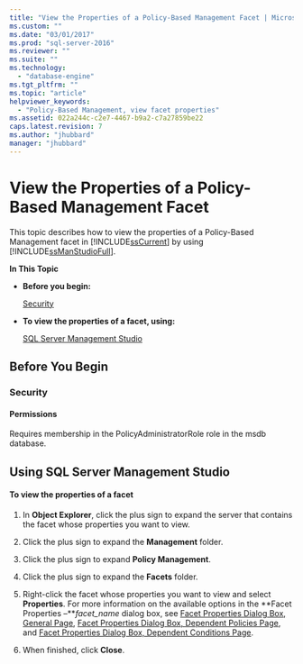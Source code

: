```yaml
---
title: "View the Properties of a Policy-Based Management Facet | Microsoft Docs"
ms.custom: ""
ms.date: "03/01/2017"
ms.prod: "sql-server-2016"
ms.reviewer: ""
ms.suite: ""
ms.technology: 
  - "database-engine"
ms.tgt_pltfrm: ""
ms.topic: "article"
helpviewer_keywords: 
  - "Policy-Based Management, view facet properties"
ms.assetid: 022a244c-c2e7-4467-b9a2-c7a27859be22
caps.latest.revision: 7
ms.author: "jhubbard"
manager: "jhubbard"
---
```

# View the Properties of a Policy-Based Management Facet
  This topic describes how to view the properties of a Policy-Based Management facet in [!INCLUDE[ssCurrent](../../advanced-analytics/r-services/includes/sscurrent-md.md)] by using [!INCLUDE[ssManStudioFull](../../advanced-analytics/r-services/includes/ssmanstudiofull-md.md)].  
  
 **In This Topic**  
  
-   **Before you begin:**  
  
     [Security](#Security)  
  
-   **To view the properties of a facet, using:**  
  
     [SQL Server Management Studio](#SSMSProcedure)  
  
##  <a name="BeforeYouBegin"></a> Before You Begin  
  
###  <a name="Security"></a> Security  
  
####  <a name="Permissions"></a> Permissions  
 Requires membership in the PolicyAdministratorRole role in the msdb database.  
  
##  <a name="SSMSProcedure"></a> Using SQL Server Management Studio  
  
#### To view the properties of a facet  
  
1.  In **Object Explorer**, click the plus sign to expand the server that contains the facet whose properties you want to view.  
  
2.  Click the plus sign to expand the **Management** folder.  
  
3.  Click the plus sign to expand **Policy Management**.  
  
4.  Click the plus sign to expand the **Facets** folder.  
  
5.  Right-click the facet whose properties you want to view and select **Properties**. For more information on the available options in the **Facet Properties –***facet_name* dialog box, see [Facet Properties Dialog Box, General Page](../../relational-databases/policy-based-management/facet-properties-dialog-box-general-page.md), [Facet Properties Dialog Box, Dependent Policies Page](../../relational-databases/policy-based-management/facet-properties-dialog-box-dependent-policies-page.md), and [Facet Properties Dialog Box, Dependent Conditions Page](../../relational-databases/policy-based-management/facet-properties-dialog-box-dependent-conditions-page.md).  
  
6.  When finished, click **Close**.  
  
  